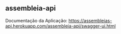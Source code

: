 ## assembleia-api

Documentação da Aplicação:
https://assembleias-api.herokuapp.com/assembleia-api/swagger-ui.html
